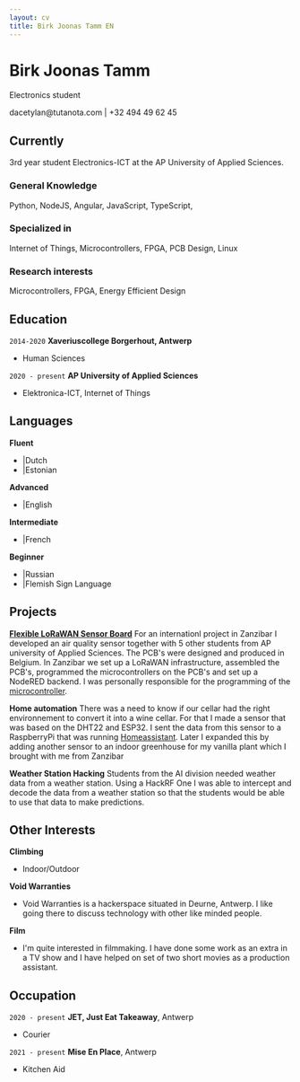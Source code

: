 ```yaml
---
layout: cv
title: Birk Joonas Tamm EN
---
```

# Birk Joonas Tamm
Electronics student


<div id="webaddress">
dacetylan@tutanota.com | +32 494 49 62 45
</div>

## Currently

3rd year student Electronics-ICT at the AP University of Applied Sciences.
### General Knowledge

Python, NodeJS, Angular, JavaScript, TypeScript,

### Specialized in

Internet of Things, Microcontrollers, FPGA, PCB Design, Linux

### Research interests

Microcontrollers, FPGA, Energy Efficient Design


## Education

`2014-2020`
__Xaveriuscollege Borgerhout, Antwerp__

- Human Sciences

`2020 - present`
__AP University of Applied Sciences__

- Elektronica-ICT, Internet of Things

## Languages

__Fluent__
- |Dutch
- |Estonian

__Advanced__
- |English

__Intermediate__
- |French

__Beginner__
- |Russian
- |Flemish Sign Language

## Projects

<b><a href="https://ap-it-gh.github.io/iot-at-kist/#/">Flexible LoRaWAN Sensor Board</a></b>
For an internationl project in Zanzibar I developed an air quality sensor together with 5 other students from AP university of Applied Sciences. The PCB's were designed and produced in Belgium. In Zanzibar we set up a LoRaWAN infrastructure, assembled the PCB's, programmed the microcontrollers on the PCB's and set up a NodeRED backend. I was personally responsible for the programming of the <a href="https://ww1.microchip.com/downloads/aemDocuments/documents/MCU32/ProductDocuments/DataSheets/SAM-D21-DA1-Family-Data-Sheet-DS40001882H.pdf">microcontroller</a>. 

__Home automation__
There was a need to know if our cellar had the right environnement to convert it into a wine cellar. For that I made a sensor that was based on the DHT22 and ESP32. I sent the data from this sensor to a RaspberryPi that was running <a href="https://www.home-assistant.io/">Homeassistant</a>. Later I expanded this by adding another sensor to an indoor greenhouse for my vanilla plant which I brought with me from Zanzibar

__Weather Station Hacking__
Students from the AI division needed weather data from a weather station. Using a HackRF One I was able to intercept and decode the data from a weather station so that the students would be able to use that data to make predictions.

## Other Interests
__Climbing__
- Indoor/Outdoor

__Void Warranties__
- Void Warranties is a hackerspace situated in Deurne, Antwerp. I like going there to discuss technology with other like minded people.

__Film__
- I'm quite interested in filmmaking. I have done some work as an extra in a TV show and I have helped on set of two short movies as a production assistant.

## Occupation

`2020 - present`
__JET, Just Eat Takeaway__, Antwerp

- Courier

`2021 - present`
__Mise En Place__, Antwerp

- Kitchen Aid

<!-- ### Footer

Last updated: October 2022 -->


